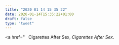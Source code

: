 ```yaml
---
title: "2020 01 14 15 35 22"
date: 2020-01-14T15:35:22+01:00
draft: false
type: "tweet"
---
```

<a href="<a href="" class="iconfont icon-music" title="rss"></a> &nbsp; Cigarettes After Sex, *Cigarettes After Sex*.
